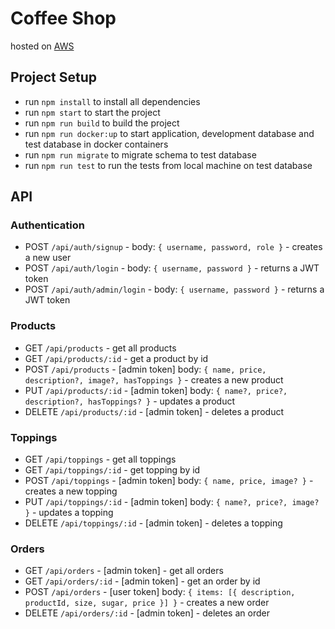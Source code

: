 # Coffee Shop

hosted on [AWS](http://coffee-shop.us-east-1.elasticbeanstalk.com/)

## Project Setup

- run `npm install` to install all dependencies
- run `npm start` to start the project
- run `npm run build` to build the project
- run `npm run docker:up` to start application, development database and test database in docker containers
- run `npm run migrate` to migrate schema to test database
- run `npm run test` to run the tests from local machine on test database

## API

### Authentication

- POST `/api/auth/signup` - body: `{ username, password, role }` - creates a new user
- POST `/api/auth/login` - body: `{ username, password }` - returns a JWT token
- POST `/api/auth/admin/login` - body: `{ username, password }` - returns a JWT token

### Products

- GET `/api/products` - get all products
- GET `/api/products/:id` - get a product by id
- POST `/api/products` - [admin token] body: `{ name, price, description?, image?, hasToppings }` - creates a new product
- PUT `/api/products/:id` - [admin token] body: `{ name?, price?, description?, hasToppings? }` - updates a product
- DELETE `/api/products/:id` - [admin token] - deletes a product

### Toppings

- GET `/api/toppings` - get all toppings
- GET `/api/toppings/:id` - get topping by id
- POST `/api/toppings` - [admin token] body: `{ name, price, image? }` - creates a new topping
- PUT `/api/toppings/:id` - [admin token] body: `{ name?, price?, image? }` - updates a topping
- DELETE `/api/toppings/:id` - [admin token] - deletes a topping

### Orders

- GET `/api/orders` - [admin token] - get all orders
- GET `/api/orders/:id` - [admin token] - get an order by id
- POST `/api/orders` - [user token] body: `{ items: [{ description, productId, size, sugar, price }] }` - creates a new order
- DELETE `/api/orders/:id` - [admin token] - deletes an order
